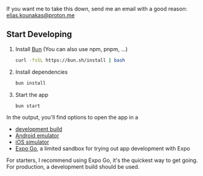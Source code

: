 If you want me to take this down, send me an email with a good reason: elias.kounakas@proton.me

## Start Developing

1. Install [Bun](https://bun.sh/) (You can also use npm, pnpm, ...)
   ```bash
   curl -fsSL https://bun.sh/install | bash
   ```
2. Install dependencies

   ```bash
   bun install
   ```

3. Start the app

   ```bash
   bun start
   ```

In the output, you'll find options to open the app in a

- [development build](https://docs.expo.dev/develop/development-builds/introduction/)
- [Android emulator](https://docs.expo.dev/workflow/android-studio-emulator/)
- [iOS simulator](https://docs.expo.dev/workflow/ios-simulator/)
- [Expo Go](https://expo.dev/go), a limited sandbox for trying out app development with Expo

For starters, I recommend using Expo Go, it's the quickest way to get going. For production, a development build should be used.
